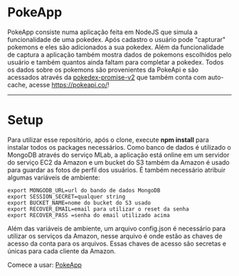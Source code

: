 # PokeApp

PokeApp consiste numa aplicação feita em NodeJS que simula a funcionalidade de uma pokedex. Após cadastro o usuário pode "capturar" pokemons e eles são adicionados a sua pokedex. Além da funcionalidade de captura a aplicação também mostra dados de pokemons escolhidos pelo usuário e também quantos ainda faltam para completar a pokedex. Todos os dados sobre os pokemons são provenientes da PokeApi e são acessados através da [pokedex-promise-v2](https://github.com/PokeAPI/pokedex-promise-v2) que também conta com auto-cache, acesse https://pokeapi.co/!

---
# Setup
Para utilizar esse repositório, após o clone, execute **npm install** para instalar todos os packages necessários. Como banco de dados é utilizado o MongoDB através do serviço MLab, a aplicação está online em um servidor do serviço EC2 da Amazon e um bucket do S3 também da Amazon é usado para guardar as fotos de perfil dos usuários. É também necessário atribuir algumas variáveis de ambiente:
```
export MONGODB_URL=url do bando de dados MongoDB
export SESSION_SECRET=qualquer string
export BUCKET_NAME=nome do bucket do S3 usado
export RECOVER_EMAIL=email para utilizar o reset da senha
export RECOVER_PASS =senha do email utilizado acima
```
Além das variáveis de ambiente, um arquivo config.json é necessário para utilizar os serviços da Amazon, nesse arquivo é onde estão as chaves de acesso da conta para os arquivos. Essas chaves de acesso são secretas e únicas para cada cliente da Amazon.

Comece a usar: [PokeApp](http://ec2-54-167-214-209.compute-1.amazonaws.com)
